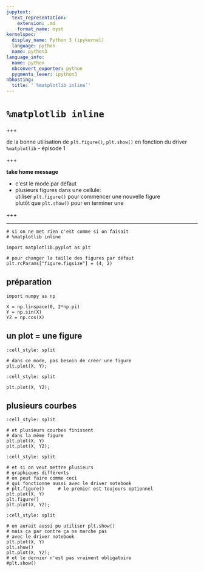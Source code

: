 ```yaml
---
jupytext:
  text_representation:
    extension: .md
    format_name: myst
kernelspec:
  display_name: Python 3 (ipykernel)
  language: python
  name: python3
language_info:
  name: python
  nbconvert_exporter: python
  pygments_lexer: ipython3
nbhosting:
  title: '`%matplotlib inline`'
---
```


# `%matplotlib inline`

+++

de la bonne utilisation de `plt.figure()`, `plt.show()` en fonction du driver `%matplotlib` - épisode 1

+++

**take home message**

* c'est le mode par défaut
* plusieurs figures dans une cellule:  
  utiliser `plt.figure()` pour commencer une nouvelle figure  
  plutôt que `plt.show()` pour en terminer une

+++

***

```{code-cell} ipython3
# si on ne met rien c'est comme si on faisait
# %matplotlib inline
```

```{code-cell} ipython3
import matplotlib.pyplot as plt

# pour changer la taille des figures par défaut
plt.rcParams["figure.figsize"] = (4, 2)
```

## préparation

```{code-cell} ipython3
import numpy as np

X = np.linspace(0, 2*np.pi)
Y = np.sin(X)
Y2 = np.cos(X)
```

## un plot = une figure

```{code-cell} ipython3
:cell_style: split

# dans ce mode, pas besoin de créer une figure
plt.plot(X, Y);
```

```{code-cell} ipython3
:cell_style: split

plt.plot(X, Y2);
```

## plusieurs courbes

```{code-cell} ipython3
:cell_style: split

# et plusieurs courbes finissent
# dans la même figure
plt.plot(X, Y)
plt.plot(X, Y2);
```

```{code-cell} ipython3
:cell_style: split

# et si on veut mettre plusieurs
# graphiques différents
# on peut faire comme ceci
# qui fonctionne aussi avec le driver notebook
# plt.figure()     # le premier est toujours optionnel
plt.plot(X, Y)
plt.figure()
plt.plot(X, Y2);
```

```{code-cell} ipython3
:cell_style: split

# on aurait aussi pu utiliser plt.show()
# mais ça par contre ça ne marche pas
# avec le driver notebook
plt.plot(X, Y)
plt.show()
plt.plot(X, Y2);
# et le dernier n'est pas vraiment obligatoire
#plt.show()
```
